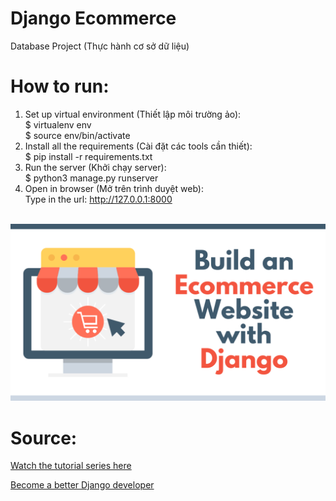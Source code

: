 # Django Ecommerce

Database Project (Thực hành cơ sở dữ liệu)

# How to run: 
  1. Set up virtual environment (Thiết lập môi trường ảo):
    <br/> $ virtualenv env
    <br/> $ source env/bin/activate
  2. Install all the requirements (Cài đặt các tools cần thiết):
    <br/> $ pip install -r requirements.txt
  3. Run the server (Khởi chạy server):
    <br/> $ python3 manage.py runserver
  4. Open in browser (Mở trên trình duyệt web):
    <br/> Type in the url: http://127.0.0.1:8000 

<br/>![alt text](https://github.com/minhld99/django-ecommerce/blob/master/thumbnail.png "Logo")

# Source:

[Watch the tutorial series here](https://youtu.be/z4USlooVXG0)

[Become a better Django developer](https://www.justdjango.com)
